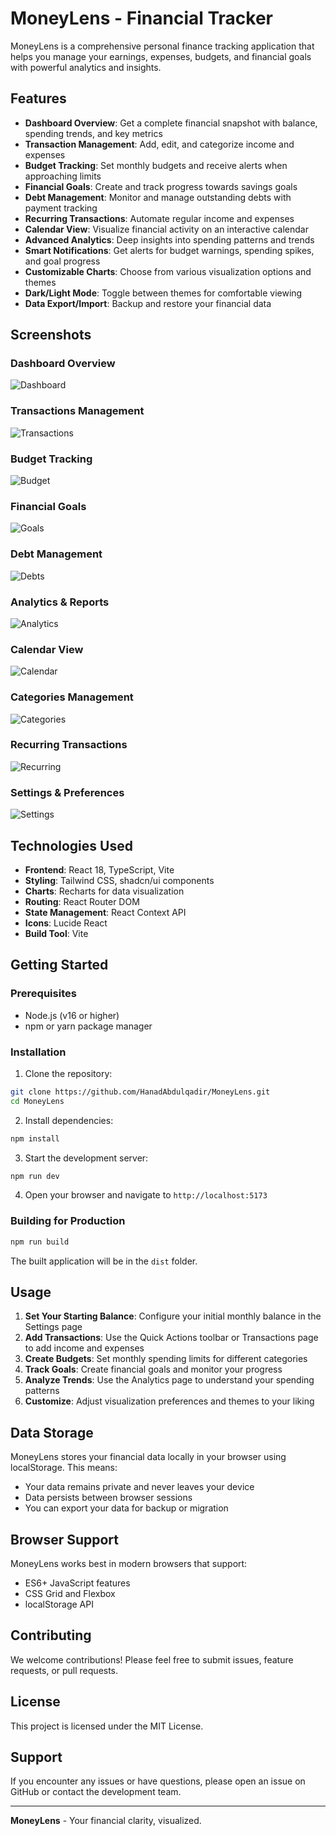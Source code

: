 # MoneyLens - Financial Tracker

MoneyLens is a comprehensive personal finance tracking application that helps you manage your earnings, expenses, budgets, and financial goals with powerful analytics and insights.

## Features

- **Dashboard Overview**: Get a complete financial snapshot with balance, spending trends, and key metrics
- **Transaction Management**: Add, edit, and categorize income and expenses
- **Budget Tracking**: Set monthly budgets and receive alerts when approaching limits
- **Financial Goals**: Create and track progress towards savings goals
- **Debt Management**: Monitor and manage outstanding debts with payment tracking
- **Recurring Transactions**: Automate regular income and expenses
- **Calendar View**: Visualize financial activity on an interactive calendar
- **Advanced Analytics**: Deep insights into spending patterns and trends
- **Smart Notifications**: Get alerts for budget warnings, spending spikes, and goal progress
- **Customizable Charts**: Choose from various visualization options and themes
- **Dark/Light Mode**: Toggle between themes for comfortable viewing
- **Data Export/Import**: Backup and restore your financial data

## Screenshots

### Dashboard Overview
<!-- Add screenshot: src/screenshots/dashboard.png -->
![Dashboard](src/screenshots/dashboard.png)

### Transactions Management
<!-- Add screenshot: src/screenshots/transactions.png -->
![Transactions](src/screenshots/transactions.png)

### Budget Tracking
<!-- Add screenshot: src/screenshots/budget.png -->
![Budget](src/screenshots/budget.png)

### Financial Goals
<!-- Add screenshot: src/screenshots/goals.png -->
![Goals](src/screenshots/goals.png)

### Debt Management
<!-- Add screenshot: src/screenshots/debts.png -->
![Debts](src/screenshots/debts.png)

### Analytics & Reports
<!-- Add screenshot: src/screenshots/analytics.png -->
![Analytics](src/screenshots/analytics.png)

### Calendar View
<!-- Add screenshot: src/screenshots/calendar.png -->
![Calendar](src/screenshots/calendar.png)

### Categories Management
<!-- Add screenshot: src/screenshots/categories.png -->
![Categories](src/screenshots/categories.png)

### Recurring Transactions
<!-- Add screenshot: src/screenshots/recurring.png -->
![Recurring](src/screenshots/recurring.png)

### Settings & Preferences
<!-- Add screenshot: src/screenshots/settings.png -->
![Settings](src/screenshots/settings.png)

## Technologies Used

- **Frontend**: React 18, TypeScript, Vite
- **Styling**: Tailwind CSS, shadcn/ui components
- **Charts**: Recharts for data visualization
- **Routing**: React Router DOM
- **State Management**: React Context API
- **Icons**: Lucide React
- **Build Tool**: Vite

## Getting Started

### Prerequisites

- Node.js (v16 or higher)
- npm or yarn package manager

### Installation

1. Clone the repository:
```bash
git clone https://github.com/HanadAbdulqadir/MoneyLens.git
cd MoneyLens
```

2. Install dependencies:
```bash
npm install
```

3. Start the development server:
```bash
npm run dev
```

4. Open your browser and navigate to `http://localhost:5173`

### Building for Production

```bash
npm run build
```

The built application will be in the `dist` folder.

## Usage

1. **Set Your Starting Balance**: Configure your initial monthly balance in the Settings page
2. **Add Transactions**: Use the Quick Actions toolbar or Transactions page to add income and expenses
3. **Create Budgets**: Set monthly spending limits for different categories
4. **Track Goals**: Create financial goals and monitor your progress
5. **Analyze Trends**: Use the Analytics page to understand your spending patterns
6. **Customize**: Adjust visualization preferences and themes to your liking

## Data Storage

MoneyLens stores your financial data locally in your browser using localStorage. This means:
- Your data remains private and never leaves your device
- Data persists between browser sessions
- You can export your data for backup or migration

## Browser Support

MoneyLens works best in modern browsers that support:
- ES6+ JavaScript features
- CSS Grid and Flexbox
- localStorage API

## Contributing

We welcome contributions! Please feel free to submit issues, feature requests, or pull requests.

## License

This project is licensed under the MIT License.

## Support

If you encounter any issues or have questions, please open an issue on GitHub or contact the development team.

---

**MoneyLens** - Your financial clarity, visualized.
